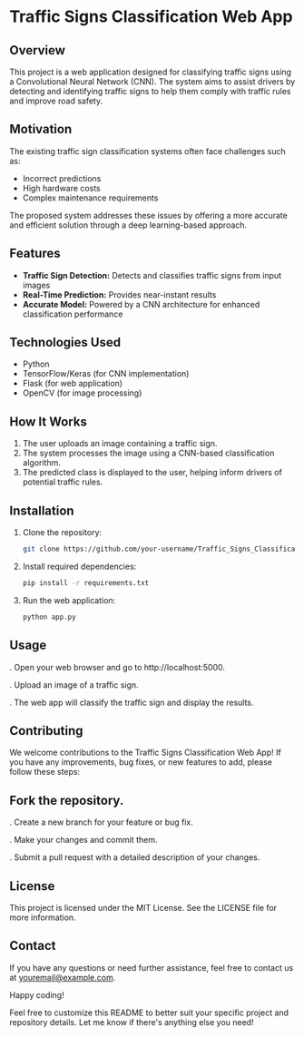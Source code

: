 # Traffic Signs Classification Web App  

## Overview  
This project is a web application designed for classifying traffic signs using a Convolutional Neural Network (CNN). The system aims to assist drivers by detecting and identifying traffic signs to help them comply with traffic rules and improve road safety.  

## Motivation  
The existing traffic sign classification systems often face challenges such as:  
- Incorrect predictions  
- High hardware costs  
- Complex maintenance requirements  

The proposed system addresses these issues by offering a more accurate and efficient solution through a deep learning-based approach.  

## Features  
- **Traffic Sign Detection:** Detects and classifies traffic signs from input images  
- **Real-Time Prediction:** Provides near-instant results  
- **Accurate Model:** Powered by a CNN architecture for enhanced classification performance  

## Technologies Used  
- Python  
- TensorFlow/Keras (for CNN implementation)  
- Flask (for web application)  
- OpenCV (for image processing)  

## How It Works  
1. The user uploads an image containing a traffic sign.  
2. The system processes the image using a CNN-based classification algorithm.  
3. The predicted class is displayed to the user, helping inform drivers of potential traffic rules.  

## Installation  
1. Clone the repository:  
   ```bash
   git clone https://github.com/your-username/Traffic_Signs_Classification_Web_App.git
2. Install required dependencies:
    ```bash
   pip install -r requirements.txt
3. Run the web application:
   ```bash
   python app.py
## Usage
. Open your web browser and go to http://localhost:5000.

. Upload an image of a traffic sign.

. The web app will classify the traffic sign and display the results.

## Contributing
   We welcome contributions to the Traffic Signs Classification Web App! If you have any improvements, bug fixes, or new features to add, please follow these steps:

## Fork the repository.

  . Create a new branch for your feature or bug fix.

  . Make your changes and commit them.

  . Submit a pull request with a detailed description of your changes.

## License
  This project is licensed under the MIT License. See the LICENSE file for more information.

## Contact
  If you have any questions or need further assistance, feel free to contact us at youremail@example.com.

Happy coding!

Feel free to customize this README to better suit your specific project and repository details. Let me know if there's anything else you need!
   
